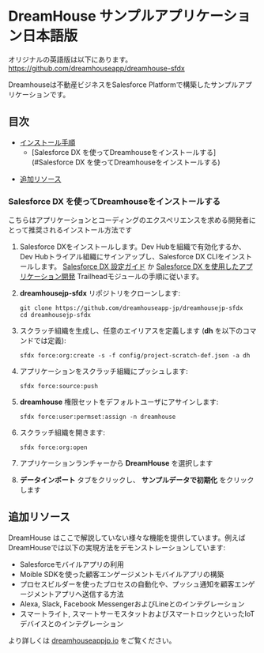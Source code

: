 # DreamHouse サンプルアプリケーション日本語版

オリジナルの英語版は以下にあります。
https://github.com/dreamhouseapp/dreamhouse-sfdx


Dreamhouseは不動産ビジネスをSalesforce Platformで構築したサンプルアプリケーションです。

## 目次

* [インストール手順](#インストール手順)
    * [Salesforce DX を使ってDreamhouseをインストールする](#Salesforce DX を使ってDreamhouseをインストールする)
<!--    * [ロック解除済みパッケージを使ってDramHouseをインストールする](#ロック解除済みパッケージを使ってDramHouseをインストールする)-->
<!-- * [コードハイライト](#コードハイライト)-->
* [追加リソース](#追加リソース)
<!--
## インストール手順

2種類の方法でDreamHouseをインストールできます:
- Salesforce DX を利用する
- ロック解除済みパッケージを利用する
-->
### Salesforce DX を使ってDreamhouseをインストールする
こちらはアプリケーションとコーディングのエクスペリエンスを求める開発者にとって推奨されるインストール方法です

1. Salesforce DXをインストールします。Dev Hubを組織で有効化するか、Dev Hubトライアル組織にサインアップし、Salesforce DX CLIをインストールします。 [Salesforce DX 設定ガイド](https://developer.salesforce.com/docs/atlas.ja-jp.sfdx_setup.meta/sfdx_setup/sfdx_setup_enable_devhub.htm) か [Salesforce DX を使用したアプリケーション開発](https://trailhead.salesforce.com/ja/modules/sfdx_app_dev) Trailheadモジュールの手順に従います。

1. **dreamhousejp-sfdx** リポジトリをクローンします:
    ```
    git clone https://github.com/dreamhouseapp-jp/dreamhousejp-sfdx
    cd dreamhousejp-sfdx
    ```

1. スクラッチ組織を生成し、任意のエイリアスを定義します (**dh** を以下のコマンドでは定義):
    ```
    sfdx force:org:create -s -f config/project-scratch-def.json -a dh
    ```

1. アプリケーションをスクラッチ組織にプッシュします:
    ```
    sfdx force:source:push
    ```

1. **dreamhouse** 権限セットをデフォルトユーザにアサインします:
    ```
    sfdx force:user:permset:assign -n dreamhouse
    ```

1. スクラッチ組織を開きます:
    ```
    sfdx force:org:open
    ```

1. アプリケーションランチャーから **DreamHouse** を選択します

1. **データインポート** タブをクリックし、 **サンプルデータで初期化** をクリックします
<!--
### ロック解除済みパッケージを使ってDramHouseをインストールする
こちらは非開発者に推奨のインストール方法です。コードを変更する予定がなく、サンプルアプリの体験のみが目的の場合はこちらを利用します。

1. Developer Editionに [サインアップ](https://developer.salesforce.com/signup) します。

1. 私のドメインを有効化します。 [こちら](https://trailhead.salesforce.com/ja/modules/identity_login/units/identity_login_my_domain) の手順に従って私のドメインを有効化してください。

1. [こちらのリンク](https://login.salesforce.com/packaging/installPackage.apexp?p0=04tB00000009UeX) をクリックし、DreamHouseのロック解除済みパッケージをあなたのDeveloper Edition組織にインストールします。

1. 画面が出たら **全てのユーザ にインストール** を選択し、外部サイトへのアクセス(api.lifx.com, dreamhouzz-push-server.herokuapp.com, and hooks.slack.com)を許可します。

1. **DreamHouse** をアプリケーションランチャーで選択します。

1. **データインポート** タブをクリックし、**サンプルデータで初期化** をクリックします。
-->
<!--
## コードハイライト

### Lightning components
DreamHouse features a large number of Lightning Components to enhance the user experience. Lightning Components are used on the Property record page, on an app pages (**Property Finder** and **Property Explorer**), in the utility bar, and as quick actions.

Installing a Lightning component as a **quick action** can be a great alternative to adding the component directly to the page layout because the component instantiation is deferred until the action button is clicked (lazy instantiation). Installing less frequently used components as quick or global actions can contribute to a faster page loading time, and a streamlined user interface. In DreamHouse, the [SmartHome](force-app/main/default/aura/SmartHome) component is installed as a quick action on the Property record page.

The **utility bar** is a great place to host components you always want at your fingertips. [MortgageCalculator](force-app/main/default/aura/MortgageCalculator) is a great example.

### Base Lightning components
Base Lightning Components are a set of powerful UI components available in the Lightning Component Framework. The DreamHouse custom components use many Base Lightning Components as building blocks. For example, **lightning:card**, **lightning:button**, and **lightning:layout** are used throughout the application. [PropertyCarousel](force-app/main/default/aura/PropertyCarousel/PropertyCarousel.cmp), which allows you to navigate through the pictures of a property and upload new pictures, is built using **lightning:carousel** and **lightning:fileUpload**. [PropertySummary](force-app/main/default/aura/PropertySummary/PropertySummary.cmp) leverages **lightning:formattedAddress** and **lightning:formattedNumber**.

### Lightning Data Service
Lightning Data Service allows you to manipulate (retrieve, create, update, delete) Salesforce records without writing server-side code (Apex). In DreamHouse, all the Lightning components that work with a single Property record use Lightning Data Service. Check out [PropertySummary](force-app/main/default/aura/PropertySummary) for an example.

### Third-Party JavaScript libraries
You can use third-party JavaScript libraries in Lightning Components using **ltng:require**. For example:
- [Map](force-app/main/default/aura/Map) and [PropertyListMap](force-app/main/default/aura/PropertyListMap) use the [Leaflet](https://leafletjs.com/) library.
- [PriceRange](force-app/main/default/aura/PropertyListMap) uses the [nouislider](https://refreshless.com/nouislider/) library for its double slider.

### Standard application events
Standard application events are available by default in the framework and are used to trigger high level actions. For example, in [PropertySummary](force-app/main/default/aura/PropertySummary/PropertySummaryController.js), **force:navigateToSObject** is used to navigate to the broker record page, and **force:editRecord** is used to edit a record in place.

### Custom application events 
Custom application events are used for communication between components in App Builder. For example, the [PropertyFilterChange](force-app/main/default/aura/PropertyFilterChange) event is fired in the [PropertyFilter](force-app/main/default/aura/PropertyFilter) component to notify other components that new filtering criteria have been selected.

### Component events
Component events are used for finer-grained communication between components. For example, the [PropertyPaginator](force-app/main/default/aura/PropertyPaginator) component fires the **pageNext** and **pagePrevious** events to notify its parent ([PropetyTileList](force-app/main/default/aura/PropertyTileList)) that the user requested the next or previous page.

### Custom page templates
Custom page templates allow you to create ad hoc page layouts that admins can use in App Builder to create new pages. Custom page templates are implemented as Lightning Components. There are two custom page templates in Dreamhouse: [PageTemplate_2_6_4](force-app/main/default/aura/PageTemplate_2_6_4/PageTemplate_2_6_4.cmp) (used by the **Property Finder** page) and [PageTemplate_2_7_3](force-app/main/default/aura/PageTemplate_2_7_3/PageTemplate_2_7_3.cmp) (used by the **Property Explorer** page). They provide custom three column layouts using different relative widths for each column.

### Reports and dashboards
Reports and dashboards are easy to create and look great in Lightning. Just to get things started, the DreamHouse app includes a few reports in the **DreamHouse Reports** folder (**Days on Market**, **Properties by Broker**, and **Portfolio Health**), and a dashboard in the **DreamHouse Dashboard** folder (**My Dashboard**).

### Einstein Vision
The [VisualSearchBox](force-app/main/default/aura/VisualSearchBox) component leverages Einstein Vision to provide a visual search feature that allows you to find houses based on the picture of a house you like. Just select or drag a picture in the Visual search area of the property filters: Einstein Vision will recognize the type of house (colonial, victorian, or contemporary) and you will be presented with a list of houses matching that category. Follow the instructions below to enable visual search in the **Property Finder** and **Property Explorer** pages:

1. Get an **Einstein Platform Services** account. Follow the instructions [here](https://trailhead.salesforce.com/projects/predictive_vision_apex/steps/predictive_vision_apex_prep).

1. In Salesforce, click the **Files** tab and upload **einstein_platform.pem**.

1. In **Setup**, type **Custom** in the Quick Find box and click the **Custom Settings** link.

1. Click the first **New** Button (at the top of the screen).

1. For **Einstein Vision Email**, specify the email address you used when you created your Einstein Platform Services account (step 1), and click **Save**.

1. In the DreamHouse app, click the **Einstein Vision** tab.

1. Click the **Create Dataset** button.

1. In the **houses** tile, click the **Train** button, the click the **Models** tab.

1. Click the **Refresh Models** button until the Progress column indicates **100%**.

1. Copy the **Model Id** in your clipboard.

1. Click the **Property Finder** Tab, click the gear icon (upper right corner), and click **Edit Page**. Click the **Filters** component and paste the Model Id in the **Einstein Model Id** field in the right sidebar. Save the page.

1. Repeat the last step for the **Property Explorer** page.

You can now search houses by uploading (or dropping) a picture in the visual search box that is part of the Filters component on the **Property Finder** and **Property Explorer** pages. 
-->

## 追加リソース
DreamHouse はここで解説していない様々な機能を提供しています。例えばDreamHouseでは以下の実現方法をデモンストレーションしています:

- Salesforceモバイルアプリの利用
- Moible SDKを使った顧客エンゲージメントモバイルアプリの構築
- プロセスビルダーを使ったプロセスの自動化や、プッシュ通知を顧客エンゲージメントアプリへ送信する方法
- Alexa, Slack, Facebook MessengerおよびLineとのインテグレーション
- スマートライト, スマートサーモスタットおよびスマートロックといったIoTデバイスとのインテグレーション

より詳しくは [dreamhouseappjp.io](http://dreamhouseappjp.io) をご覧ください。